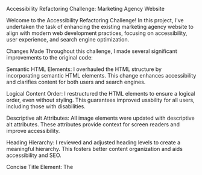 Accessibility Refactoring Challenge: Marketing Agency Website

Welcome to the Accessibility Refactoring Challenge! In this project, I've undertaken the task of enhancing the existing marketing agency website to align with modern web development practices, focusing on accessibility, user experience, and search engine optimization.

Changes Made
Throughout this challenge, I made several significant improvements to the original code:

Semantic HTML Elements: I overhauled the HTML structure by incorporating semantic HTML elements. This change enhances accessibility and clarifies content for both users and search engines.

Logical Content Order: I restructured the HTML elements to ensure a logical order, even without styling. This guarantees improved usability for all users, including those with disabilities.

Descriptive alt Attributes: All image elements were updated with descriptive alt attributes. These attributes provide context for screen readers and improve accessibility.

Heading Hierarchy: I reviewed and adjusted heading levels to create a meaningful hierarchy. This fosters better content organization and aids accessibility and SEO.

Concise Title Element: The <title> element was revised to provide a concise and descriptive summary of the webpage. This improves both accessibility and SEO.

CSS Refactoring: I optimized the CSS code by consolidating selectors and properties, resulting in a cleaner and more efficient codebase.

Viewing the Changes
To observe the enhancements I've implemented, follow these steps:

Clone the Repository: Clone this repository to your local machine.
Navigate to the Challenge: Locate the challenge directory within the repository.
Review the Code: Examine the HTML and CSS files to see the specific improvements I made.
Accessibility Testing: Utilize accessibility testing tools to verify that the website now adheres to the defined accessibility criteria.
Learning Opportunity: If you're a fellow learner, study these changes as a reference for your own projects.
Conclusion
This challenge presented an excellent opportunity to engage with real-world web development scenarios. By refining existing code to meet specific requirements, I've gained valuable insights into accessibility, usability, and optimization. These skills are essential for any developer and will undoubtedly prove beneficial in future projects.

If you have any questions or would like to discuss the changes I've implemented, please feel free to reach out. Happy coding!